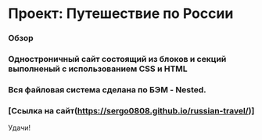 # Проект: Путешествие по России

### Обзор

### Одностроничный сайт состоящий из блоков и секций выполненый с использованием CSS и HTML

### Вся файловая система сделана по БЭМ - Nested.

### [Ссылка на сайт(https://sergo0808.github.io/russian-travel/)]

Удачи!
